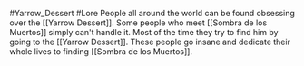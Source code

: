 #Yarrow_Dessert #Lore 
People all around the world can be found obsessing over the [[Yarrow Dessert]]. Some people who meet [[Sombra de los Muertos]] simply can't handle it. Most of the time they try to find him by going to the [[Yarrow Dessert]]. These people go insane and dedicate their whole lives to finding [[Sombra de los Muertos]].
